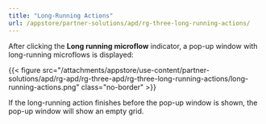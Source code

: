 ```yaml
---
title: "Long-Running Actions"
url: /appstore/partner-solutions/apd/rg-three-long-running-actions/
---
```


After clicking the **Long running microflow** indicator, a pop-up window with long-running microflows is displayed:

{{< figure src="/attachments/appstore/use-content/partner-solutions/apd/rg-apd/rg-three-apd/rg-three-long-running-actions/long-running-actions.png" class="no-border" >}}

If the long-running action finishes before the pop-up window is shown, the pop-up window will show an empty grid.
